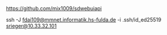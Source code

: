 https://github.com/mix1009/sdwebuiapi

ssh -J fdai109@mmnet.informatik.hs-fulda.de -i .ssh/id_ed25519 srieger@10.33.32.101

